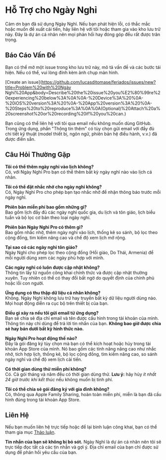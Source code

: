 # Hỗ Trợ cho Ngày Nghỉ  

Cảm ơn bạn đã sử dụng Ngày Nghỉ. Nếu bạn phát hiện lỗi, có thắc mắc hoặc muốn đề xuất cải tiến, hãy liên hệ với tôi hoặc tham gia vào kho lưu trữ này. Đây là dự án cá nhân nên mọi phản hồi hay đóng góp đều rất được trân trọng.  

## Báo Cáo Vấn Đề  

Bạn có thể mở một issue trong kho lưu trữ này, mô tả vấn đề và các bước tái hiện. Nếu có thể, vui lòng đính kèm ảnh chụp màn hình.  

[Create an issue](https://github.com/lucasditomase/feriados/issues/new?title=Problem%20with%20Ngày Nghỉ%20App&body=Describe%20the%20issue%20you%E2%80%99re%20experiencing%20below%3A%0A%0A-%20Device%3A%20%0A-%20iOS%20version%3A%20%0A-%20App%20version%3A%20%0A-%20Steps%20to%20reproduce%3A%0A%0A(Optional)%20Attach%20a%20screenshot%20or%20recording%20if%20you%20can.)  

Bạn cũng có thể liên hệ với tôi qua email nếu không muốn dùng GitHub. Trong ứng dụng, phần "Thông tin thêm" có tùy chọn gửi email với đầy đủ chi tiết kỹ thuật (model thiết bị, ngôn ngữ, phiên bản hệ điều hành, v.v.) đã được điền sẵn.  

## Câu Hỏi Thường Gặp  

**Tôi có thể thêm ngày nghỉ vào lịch không?**  
Có, với Ngày Nghỉ Pro bạn có thể thêm bất kỳ ngày nghỉ nào vào lịch cá nhân.  

**Tôi có thể đặt nhắc nhở cho ngày nghỉ không?**  
Có, Ngày Nghỉ Pro cho phép bạn tạo nhắc nhở để nhận thông báo trước mỗi ngày nghỉ.  

**Phiên bản miễn phí bao gồm những gì?**  
Bao gồm lịch đầy đủ các ngày nghỉ quốc gia, du lịch và tôn giáo, lịch biểu tuần và bộ lọc cơ bản theo loại ngày nghỉ.  

**Phiên bản Ngày Nghỉ Pro có thêm gì?**  
Bao gồm nhắc nhở, thêm ngày nghỉ vào lịch, thống kê so sánh, bộ lọc theo cộng đồng, tìm kiếm nâng cao và chế độ xem lịch mở rộng.  

**Tại sao có các ngày nghỉ tôn giáo?**  
Ngày Nghỉ cho phép lọc theo cộng đồng (Hồi giáo, Do Thái, Armenia) để mỗi người dùng xem các ngày phù hợp với mình.  

**Các ngày nghỉ có luôn được cập nhật không?**  
Thông tin lấy từ nguồn công khai chính thức và được cập nhật thường xuyên. Tuy nhiên có thể có thay đổi bất ngờ do quyết định của chính phủ hoặc lỗi con người.  

**Ứng dụng có thu thập dữ liệu cá nhân không?**  
Không. Ngày Nghỉ không lưu trữ hay truyền bất kỳ dữ liệu người dùng nào. Mọi hoạt động diễn ra cục bộ trên thiết bị của bạn.  

**Điều gì xảy ra nếu tôi gửi email từ ứng dụng?**  
Bạn sẽ chia sẻ địa chỉ email và tên được cấu hình trong tài khoản của mình. Thông tin này chỉ dùng để trả lời tin nhắn của bạn. **Không bao giờ được chia sẻ hay bán dưới bất kỳ hình thức nào.**  

**Ngày Nghỉ Pro hoạt động thế nào?**  
Đây là gói đăng ký tùy chọn mà bạn có thể kích hoạt hoặc hủy trong tài khoản App Store của mình. Nó bao gồm các tính năng nâng cao như nhắc nhở, tích hợp lịch, thống kê, bộ lọc cộng đồng, tìm kiếm nâng cao, so sánh ngày nghỉ và chế độ xem lịch cải tiến.  

**Có thời gian dùng thử miễn phí không?**  
Có. Cả gói tháng và năm đều có thời gian dùng thử. **Lưu ý:** hãy hủy *ít nhất 24 giờ trước khi kết thúc* nếu không muốn bị tính phí.  

**Tôi có thể chia sẻ gói đăng ký với gia đình không?**  
Có, thông qua Apple Family Sharing, hoàn toàn miễn phí, miễn là bạn đã cấu hình đúng trong tài khoản App Store.  

## Liên Hệ  

Nếu bạn muốn liên hệ trực tiếp hoặc để lại bình luận công khai, bạn có thể tham gia mục [Thảo luận](https://github.com/lucasditomase/feriados/discussions).  

**Tin nhắn của bạn sẽ không bị bỏ sót.** Ngày Nghỉ là dự án cá nhân nên tôi sẽ trực tiếp đọc tất cả các tin nhắn và gợi ý. Địa chỉ email của bạn chỉ được sử dụng để phản hồi yêu cầu của bạn.  
